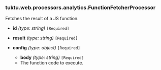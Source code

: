 ### tuktu.web.processors.analytics.FunctionFetcherProcessor
Fetches the result of a JS function.

  * **id** *(type: string)* `[Required]`

  * **result** *(type: string)* `[Required]`

  * **config** *(type: object)* `[Required]`

    * **body** *(type: string)* `[Required]`
    - The function code to execute.

